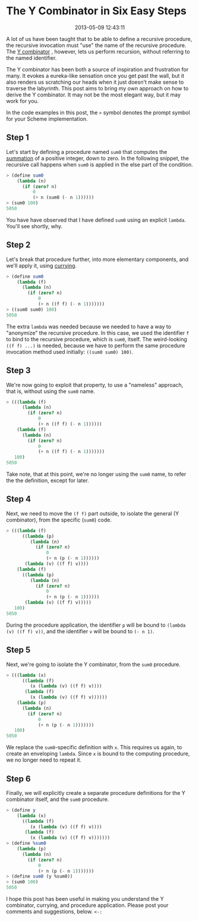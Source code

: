 The Y Combinator in Six Easy Steps
======================================================================

<center>2013-05-09 12:43:11</center>

A lot of us have been taught that to be able to define a recursive
procedure, the recursive invocation must "use" the name of the
recursive procedure. The
[Y combinator](http://en.wikipedia.org/wiki/Fixed-point_combinator#Y_combinator)
, however, lets us perform recursion, without referring to the named
identifier.

The Y combinator has been both a source of inspiration and frustration
for many. It evokes a eureka-like sensation once you get past the
wall, but it also renders us scratching our heads when it just doesn't
make sense to traverse the labyrinth. This post aims to bring my own
approach on how to derive the Y combinator. It may not be the most
elegant way, but it may work for you.

In the code examples in this post, the `>` symbol denotes the prompt
symbol for your Scheme implementation.


## Step 1

Let's start by defining a procedure named `sum0` that computes the
[summation](http://en.wikipedia.org/wiki/Summation) of a positive
integer, down to zero. In the following snippet, the recursive call happens
when `sum0` is applied in the else part of the condition.

```scheme
> (define sum0
    (lambda (n)
      (if (zero? n)
          0
          (+ n (sum0 (- n 1))))))
> (sum0 100)
5050
```

You have have observed that I have defined `sum0` using an explicit
`lambda`. You'll see shortly, why.


## Step 2

Let's break that procedure further, into more elementary components,
and we'll apply it, using
[currying](https://en.wikipedia.org/wiki/Currying).

```scheme
> (define sum0
    (lambda (f)
      (lambda (n)
        (if (zero? n)
            0
            (+ n ((f f) (- n 1)))))))
> ((sum0 sum0) 100)
5050
```

The extra `lambda` was needed because we needed to have a way to
"anonymize" the recursive procedure. In this case, we used the
identifier `f` to bind to the recursive procedure, which is `sum0`,
itself. The weird-looking `((f f) ...)` is needed, because we have to
perform the same procedure invocation method used initially: `((sum0 sum0) 100)`.


## Step 3

We're now going to exploit that property, to use a "nameless"
approach, that is, without using the `sum0` name.

```scheme
> (((lambda (f)
      (lambda (n)
        (if (zero? n)
            0
            (+ n ((f f) (- n 1))))))
    (lambda (f)
      (lambda (n)
        (if (zero? n)
            0
            (+ n ((f f) (- n 1)))))))
   100)
5050
```

Take note, that at this point, we're no longer using the `sum0` name,
to refer the the definition, except for later.


## Step 4

Next, we need to move the `(f f)` part outside, to isolate the general
(Y combinator), from the specific (`sum0`) code.

```scheme
> (((lambda (f)
      ((lambda (p)
         (lambda (n)
           (if (zero? n)
               0
               (+ n (p (- n 1))))))
       (lambda (v) ((f f) v))))
    (lambda (f)
      ((lambda (p)
         (lambda (n)
           (if (zero? n)
               0
               (+ n (p (- n 1))))))
       (lambda (v) ((f f) v)))))
   100)
5050
```

During the procedure application, the identifier `p` will be bound to
`(lambda (v) ((f f) v))`, and the identifier `v` will be bound to `(- n 1)`.


## Step 5

Next, we're going to isolate the Y combinator, from the `sum0`
procedure.

```scheme
> (((lambda (x)
      ((lambda (f)
         (x (lambda (v) ((f f) v))))
       (lambda (f)
         (x (lambda (v) ((f f) v))))))
    (lambda (p)
      (lambda (n)
        (if (zero? n)
            0
            (+ n (p (- n 1)))))))
   100)
5050
```

We replace the `sum0`-specific definition with `x`. This requires us
again, to create an enveloping `lambda`. Since `x` is bound to the
computing procedure, we no longer need to repeat it.


## Step 6

Finally, we will explicitly create a separate procedure definitions
for the Y combinator itself, and the `sum0` procedure.

```scheme
> (define y
    (lambda (x)
      ((lambda (f)
         (x (lambda (v) ((f f) v))))
       (lambda (f)
         (x (lambda (v) ((f f) v)))))))
> (define %sum0
    (lambda (p)
      (lambda (n)
        (if (zero? n)
            0
            (+ n (p (- n 1)))))))
> (define sum0 (y %sum0))
> (sum0 100)
5050
```

I hope this post has been useful in making you understand the
Y combinator, currying, and procedure application. Please post your
comments and suggestions, below. `<-:`
